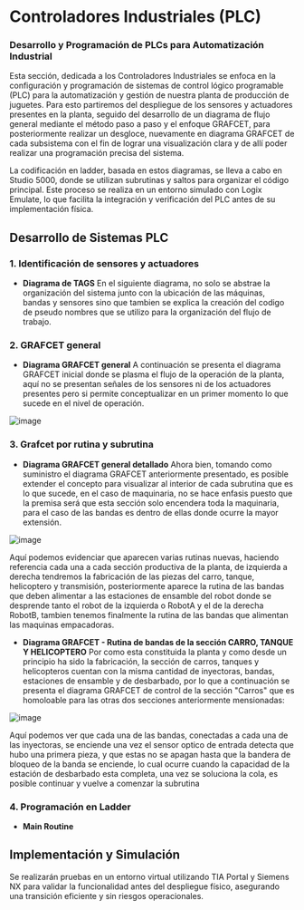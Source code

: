 # Controladores Industriales (PLC)

### Desarrollo y Programación de PLCs para Automatización Industrial

Esta sección, dedicada a los Controladores Industriales se enfoca en la configuración y programación de sistemas de control lógico programable (PLC) para la automatización y gestión de nuestra planta de producción de juguetes. Para esto partiremos del despliegue de los sensores y actuadores presentes en la planta, seguido del desarrollo de un diagrama de flujo general mediante el método paso a paso y el enfoque GRAFCET, para posteriormente realizar un desgloce, nuevamente en diagrama GRAFCET de cada subsistema con el fin de lograr una visualización clara y de allí poder realizar una programación precisa del sistema.

La codificación en ladder, basada en estos diagramas, se lleva a cabo en Studio 5000, donde se utilizan subrutinas y saltos para organizar el código principal. Este proceso se realiza en un entorno simulado con Logix Emulate, lo que facilita la integración y verificación del PLC antes de su implementación física. 

## Desarrollo de Sistemas PLC

### 1. Identificación de sensores y actuadores
- **Diagrama de TAGS** En el siguiente diagrama, no solo se abstrae la organización del sistema junto con la ubicación de las máquinas, bandas y sensores sino que tambien se explica la creación del codigo de pseudo nombres que se utilizo para la organización del flujo de trabajo.

### 2. GRAFCET general
- **Diagrama GRAFCET general** A continuación se presenta el diagrama GRAFCET inicial donde se plasma el flujo de la operación de la planta, aquí no se presentan señales de los sensores ni de los actuadores presentes pero si permite conceptualizar en un primer momento lo que sucede en el nivel de operación.

![image](https://github.com/user-attachments/assets/16210334-d53b-4ea7-ae6d-3a9eb4b8931f)


### 3. Grafcet por rutina y subrutina
- **Diagrama GRAFCET general detallado** Ahora bien, tomando como suministro el diagrama GRAFCET anteriormente presentado, es posible extender el concepto para visualizar al interior de cada subrutina que es lo que sucede, en el caso de maquinaria, no se hace enfasis puesto que la premisa será que esta sección solo encendera toda la maquinaria, para el caso de las bandas es dentro de ellas donde ocurre la mayor extensión.
  
![image](https://github.com/user-attachments/assets/aded6d88-5f3d-4f0d-9844-0aa4f9cae2fc)


Aquí podemos evidenciar que aparecen varias rutinas nuevas, haciendo referencia cada una a cada sección productiva de la planta, de izquierda a derecha tendremos la fabricación de las piezas del carro, tanque, helicoptero y transmisión, posteriormente aparece  la rutina de las bandas que deben alimentar a las estaciones de ensamble del robot donde se desprende tanto el robot de la izquierda o RobotA y el de la derecha RobotB, tambien tenemos finalmente la rutina de las bandas que alimentan las maquinas empacadoras.

- **Diagrama GRAFCET - Rutina de bandas de la sección CARRO, TANQUE Y HELICOPTERO** Por como esta constituida la planta y como desde un principio ha sido la fabricación, la sección de carros, tanques y helicopteros cuentan con la misma cantidad de inyectoras, bandas, estaciones de ensamble y de desbarbado, por lo que a continuación se presenta el diagrama GRAFCET de control de la sección "Carros" que es homoloable para las otras dos secciones anteriormente mensionadas:

![image](https://github.com/user-attachments/assets/9616b87b-53e8-40ae-b40c-74de37035c8f)

Aquí podemos ver que cada una de las bandas, conectadas a cada una de las inyectoras, se enciende una vez el sensor optico de entrada detecta que hubo una primera pieza, y que estas no se apagan hasta que la bandera de bloqueo de la banda se enciende, lo cual ocurre cuando la capacidad de la estación de desbarbado esta completa, una vez se soluciona la cola, es posible continuar y vuelve a comenzar la subrutina

### 4. Programación en Ladder
- **Main Routine**

## Implementación y Simulación
Se realizarán pruebas en un entorno virtual utilizando TIA Portal y Siemens NX para validar la funcionalidad antes del despliegue físico, asegurando una transición eficiente y sin riesgos operacionales.
